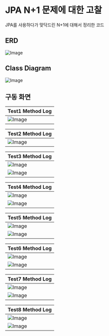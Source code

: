 # JPA N+1 문제에 대한 고찰
JPA를 사용하다가 맞닥드린 N+1에 대해서 정리한 코드

## ERD
![Image](erd.png)

## Class Diagram
![Image](EntityClassDiagram.png)

## 구동 화면

| Test1 Method Log                  |
|-----------------------------------|
| ![Image](Test1.png)               |

| Test2 Method Log                  |
|-----------------------------------|
| ![Image](Test2.png)               |

| Test3 Method Log                  |
|-----------------------------------|
| ![Image](Test3-1.png)             |
| ![Image](Test3-2.png)             |

| Test4 Method Log                  |
|-----------------------------------|
| ![Image](Test4-1.png)             |
| ![Image](Test4-2.png)             |

| Test5 Method Log                  |
|-----------------------------------|
| ![Image](Test5-1.png)             |
| ![Image](Test5-2.png)             |

| Test6 Method Log                  |
|-----------------------------------|
| ![Image](Test6-1.png)             |
| ![Image](Test6-2.png)             |

| Test7 Method Log                  |
|-----------------------------------|
| ![Image](Test7-1.png)             |
| ![Image](Test7-2.png)             |

| Test8 Method Log                  |
|-----------------------------------|
| ![Image](Test8-1.png)             |
| ![Image](Test8-2.png)             |